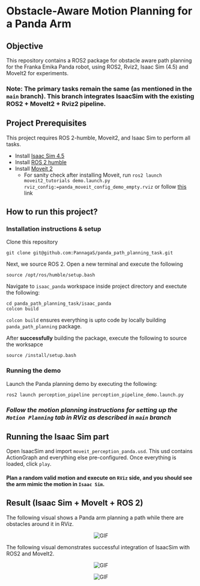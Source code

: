 # Obstacle-Aware Motion Planning for a Panda Arm 

## Objective
This repository contains a ROS2 package for obstacle aware path planning for the Franka Emika Panda robot, using ROS2, Rviz2, Isaac Sim (4.5) and MoveIt2 for experiments. 


### Note: The primary tasks remain the same (as mentioned in the `main` branch). This branch integrates IsaacSim with the existing ROS2 + MoveIt2 + Rviz2 pipeline.  

## Project Prerequisites
This project requires ROS 2-humble, Moveit2, and Isaac Sim to perform all tasks. 
- Install [Isaac Sim 4.5](https://docs.isaacsim.omniverse.nvidia.com/4.5.0/installation/download.html)
- Install [ROS 2 humble](https://docs.ros.org/en/humble/Installation/Ubuntu-Install-Debs.html) 
- Install [Moveit 2](https://moveit.picknik.ai/humble/doc/tutorials/getting_started/getting_started.html) 
    - For sanity check after installing Moveit, run `ros2 launch moveit2_tutorials demo.launch.py rviz_config:=panda_moveit_config_demo_empty.rviz` or follow [this](https://moveit.picknik.ai/humble/doc/tutorials/quickstart_in_rviz/quickstart_in_rviz_tutorial.html) link


## How to run this project? 
### Installation instructions & setup
Clone this repository
```
git clone git@github.com:PannagaS/panda_path_planning_task.git
```

Next, we source ROS 2. Open a new terminal and execute the following
```
source /opt/ros/humble/setup.bash
```

Navigate to `isaac_panda` workspace inside project directory and exectute the following: 
```
cd panda_path_planning_task/isaac_panda
colcon build 
```

`colcon build` ensures everything is upto code by locally building `panda_path_planning` package. 

After **successfully** building the package, execute the following to source the worksapce 
```
source /install/setup.bash
```



### Running the demo
Launch the Panda planning demo by executing the following:
```
ros2 launch perception_pipeline perception_pipeline_demo.launch.py
```


### *Follow the motion planning instructions for setting up the `Motion Planning` tab in RViz as described in `main` branch*
 
## Running the Isaac Sim part
Open IsaacSim and import `moveit_perception_panda.usd`. This usd contains ActionGraph and everything else pre-configured. Once everything is loaded, click `play`.

####  Plan a random valid motion and execute on `RViz` side, and you should see the arm mimic the motion in `Isaac Sim`.



## Result (Isaac Sim + MoveIt + ROS 2)
The following visual shows a Panda arm planning a path while there are obstacles around it in RViz.


<p align="center">
    <img src="assets/Screencastfrom08-11-2025100428PM-ezgif.com-video-to-gif-converter.gif" alt="GIF"/>
</p>

<!-- 
#### You can also watch the video by by clicking here - [demo 1](https://youtu.be/Kpos1U_8N2A), [demo 2](https://youtu.be/51J_CLuVIU4) -->



The following visual demonstrates successful integration of IsaacSim with ROS2 and MoveIt2. 


<p align="center">
    <img src="assets/Screencastfrom08-15-2025104716AM-ezgif.com-video-to-gif-converter.gif" alt="GIF"/>
</p>

<p align="center">
    <img src="assets/Screencastfrom08-16-2025101124PM-ezgif.com-speed.gif" alt="GIF"/>
</p>




